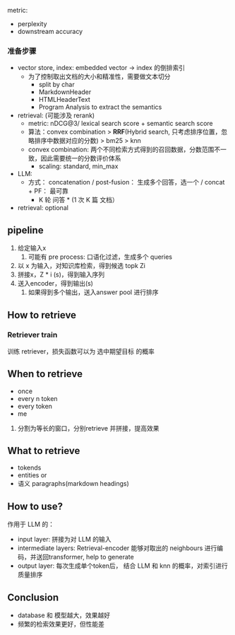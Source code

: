 metric: 
* perplexity
* downstream accuracy

### 准备步骤

* vector store, index:  embedded vector -> index 的倒排索引
	* 为了控制取出文档的大小和精准性，需要做文本切分
		* split by char
		* MarkdownHeader
		* HTMLHeaderText
		* Program Analysis to extract the semantics
* retrieval: (可能涉及 rerank)
	* metric: nDCG@3/ lexical search score + semantic search score
	* 算法：convex combination > **RRF**(Hybrid search, 只考虑排序位置，忽略排序中数据对应的分数) > bm25 > knn
	* convex combination: 两个不同检索方式得到的召回数据，分数范围不一致，因此需要统一的分数评价体系
		* scaling: standard, min_max
* LLM:
	* 方式： concatenation / post-fusion： 生成多个回答，选一个 / concat + PF： 最可靠
		* K 轮 问答 * (1 次 K 篇 文档）
* retrieval: optional

## **pipeline**

1. 给定输入x
	1. 可能有 pre process:  口语化过滤，生成多个 queries
2. 以 x 为输入，对知识库检索，得到候选 topk Zi
3. 拼接x，Z * i (s)，得到输入序列
4. 送入encoder，得到输出(s)
	1. 如果得到多个输出，送入answer pool 进行排序


## How to retrieve

### Retriever train

训练 retriever，损失函数可以为 选中期望目标 的概率


## When to retrieve

* once
* every n token
* every token
* me


1. 分割为等长的窗口，分别retrieve 并拼接，提高效果



## What to retrieve
 * tokends
 * entities or 
 * 语义 paragraphs(markdown headings)



## How to use?


作用于 LLM 的：
* input layer: 拼接为对 LLM 的输入
* intermediate layers: Retrieval-encoder 能够对取出的 neighbours 进行编码，并送回transformer, help to generate
* output layer: 每次生成单个token后， 结合 LLM 和 knn 的概率，对索引进行质量排序



## Conclusion

* database 和 模型越大，效果越好
* 频繁的检索效果更好，但性能差